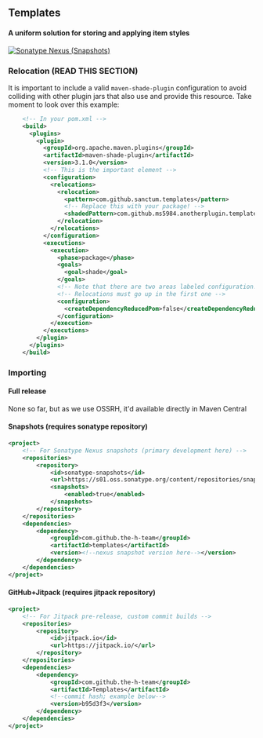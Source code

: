 ## Templates
#### A uniform solution for storing and applying item styles
[![Sonatype Nexus (Snapshots)](https://img.shields.io/nexus/s/com.github.the-h-team/templates?server=https%3A%2F%2Fs01.oss.sonatype.org)](https://s01.oss.sonatype.org/#nexus-search;gav~com.github.the-h-team~templates~~~)

### Relocation (READ THIS SECTION)
It is important to include a valid `maven-shade-plugin` configuration to avoid
colliding with other plugin jars that also use and provide this resource.
Take moment to look over this example:
```xml
    <!-- In your pom.xml -->
    <build>
      <plugins>
        <plugin>
          <groupId>org.apache.maven.plugins</groupId>
          <artifactId>maven-shade-plugin</artifactId>
          <version>3.1.0</version>
          <!-- This is the important element -->
          <configuration>
            <relocations>
              <relocation>
                <pattern>com.github.sanctum.templates</pattern>
                <!-- Replace this with your package! -->
                <shadedPattern>com.github.ms5984.anotherplugin.templates</shadedPattern>
              </relocation>
            </relocations>
          </configuration>
          <executions>
            <execution>
              <phase>package</phase>
              <goals>
                <goal>shade</goal>
              </goals>
              <!-- Note that there are two areas labeled configuration! -->
              <!-- Relocations must go up in the first one -->
              <configuration>
                <createDependencyReducedPom>false</createDependencyReducedPom>
              </configuration>
            </execution>
          </executions>
        </plugin>
      </plugins>
    </build>
```

### Importing
#### Full release
None so far, but as we use OSSRH, it'd available directly in Maven Central
#### Snapshots (requires sonatype repository)
```xml
<project>
    <!-- For Sonatype Nexus snapshots (primary development here) -->
    <repositories>
        <repository>
            <id>sonatype-snapshots</id>
            <url>https://s01.oss.sonatype.org/content/repositories/snapshots/</url>
            <snapshots>
                <enabled>true</enabled>
            </snapshots>
        </repository>
    </repositories>
    <dependencies>
        <dependency>
            <groupId>com.github.the-h-team</groupId>
            <artifactId>templates</artifactId>
            <version><!--nexus snapshot version here--></version>
        </dependency>
    </dependencies>
</project>
```
#### GitHub+Jitpack (requires jitpack repository)
```xml
<project>
    <!-- For Jitpack pre-release, custom commit builds -->
    <repositories>
        <repository>
            <id>jitpack.io</id>
            <url>https://jitpack.io/</url>
        </repository>
    </repositories>
    <dependencies>
        <dependency>
            <groupId>com.github.the-h-team</groupId>
            <artifactId>Templates</artifactId>
            <!--commit hash; example below-->
            <version>b95d3f3</version>
        </dependency>
    </dependencies>
</project>
```
